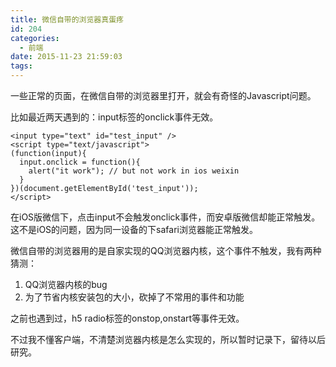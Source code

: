 ```yaml
---
title: 微信自带的浏览器真蛋疼
id: 204
categories:
  - 前端
date: 2015-11-23 21:59:03
tags:
---
```


一些正常的页面，在微信自带的浏览器里打开，就会有奇怪的Javascript问题。

比如最近两天遇到的：input标签的onclick事件无效。

```
<input type="text" id="test_input" />
<script type="text/javascript">
(function(input){
  input.onclick = function(){
    alert("it work"); // but not work in ios weixin
  }
})(document.getElementById('test_input'));
</script>
```

在iOS版微信下，点击input不会触发onclick事件，而安卓版微信却能正常触发。这不是iOS的问题，因为同一设备的下safari浏览器能正常触发。

微信自带的浏览器用的是自家实现的QQ浏览器内核，这个事件不触发，我有两种猜测：

1.  QQ浏览器内核的bug
2.  为了节省内核安装包的大小，砍掉了不常用的事件和功能

之前也遇到过，h5 radio标签的onstop,onstart等事件无效。

不过我不懂客户端，不清楚浏览器内核是怎么实现的，所以暂时记录下，留待以后研究。

&nbsp;